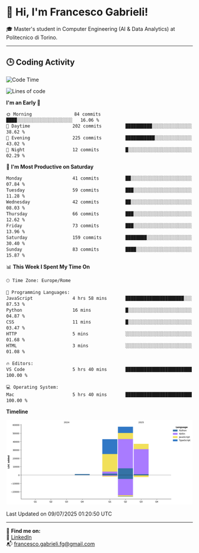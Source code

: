 # 👋 Hi, I'm Francesco Gabrieli!

🎓 Master's student in Computer Engineering (AI & Data Analytics) at Politecnico di Torino.  

---

## 🕒 Coding Activity

<!--START_SECTION:waka-->
![Code Time](http://img.shields.io/badge/Code%20Time-82%20hrs%2011%20mins-blue)

![Lines of code](https://img.shields.io/badge/From%20Hello%20World%20I%27ve%20Written-139.2%20thousand%20lines%20of%20code-blue)

**I'm an Early 🐤** 

```text
🌞 Morning                84 commits          ████░░░░░░░░░░░░░░░░░░░░░   16.06 % 
🌆 Daytime                202 commits         ██████████░░░░░░░░░░░░░░░   38.62 % 
🌃 Evening                225 commits         ███████████░░░░░░░░░░░░░░   43.02 % 
🌙 Night                  12 commits          █░░░░░░░░░░░░░░░░░░░░░░░░   02.29 % 
```
📅 **I'm Most Productive on Saturday** 

```text
Monday                   41 commits          ██░░░░░░░░░░░░░░░░░░░░░░░   07.84 % 
Tuesday                  59 commits          ███░░░░░░░░░░░░░░░░░░░░░░   11.28 % 
Wednesday                42 commits          ██░░░░░░░░░░░░░░░░░░░░░░░   08.03 % 
Thursday                 66 commits          ███░░░░░░░░░░░░░░░░░░░░░░   12.62 % 
Friday                   73 commits          ███░░░░░░░░░░░░░░░░░░░░░░   13.96 % 
Saturday                 159 commits         ████████░░░░░░░░░░░░░░░░░   30.40 % 
Sunday                   83 commits          ████░░░░░░░░░░░░░░░░░░░░░   15.87 % 
```


📊 **This Week I Spent My Time On** 

```text
🕑︎ Time Zone: Europe/Rome

💬 Programming Languages: 
JavaScript               4 hrs 58 mins       ██████████████████████░░░   87.53 % 
Python                   16 mins             █░░░░░░░░░░░░░░░░░░░░░░░░   04.87 % 
CSS                      11 mins             █░░░░░░░░░░░░░░░░░░░░░░░░   03.47 % 
HTTP                     5 mins              ░░░░░░░░░░░░░░░░░░░░░░░░░   01.68 % 
HTML                     3 mins              ░░░░░░░░░░░░░░░░░░░░░░░░░   01.08 % 

🔥 Editors: 
VS Code                  5 hrs 40 mins       █████████████████████████   100.00 % 

💻 Operating System: 
Mac                      5 hrs 40 mins       █████████████████████████   100.00 % 
```

**Timeline**

![Lines of Code chart](https://raw.githubusercontent.com/francescogabrieli/francescogabrieli/main/assets/bar_graph.png)


 Last Updated on 09/07/2025 01:20:50 UTC
<!--END_SECTION:waka-->


---



🔗 **Find me on:**  
💼 [LinkedIn](https://www.linkedin.com/in/francesco-gabrieli)  
📬 francesco.gabrieli.fg@gmail.com  



